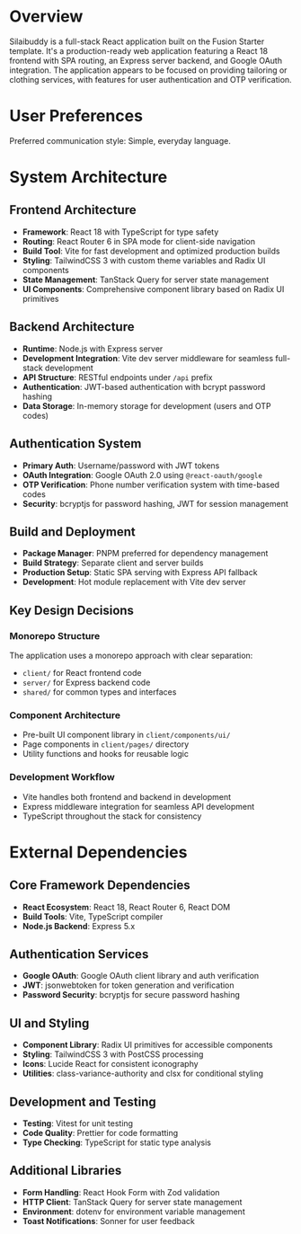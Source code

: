 # Overview

Silaibuddy is a full-stack React application built on the Fusion Starter template. It's a production-ready web application featuring a React 18 frontend with SPA routing, an Express server backend, and Google OAuth integration. The application appears to be focused on providing tailoring or clothing services, with features for user authentication and OTP verification.

# User Preferences

Preferred communication style: Simple, everyday language.

# System Architecture

## Frontend Architecture
- **Framework**: React 18 with TypeScript for type safety
- **Routing**: React Router 6 in SPA mode for client-side navigation
- **Build Tool**: Vite for fast development and optimized production builds
- **Styling**: TailwindCSS 3 with custom theme variables and Radix UI components
- **State Management**: TanStack Query for server state management
- **UI Components**: Comprehensive component library based on Radix UI primitives

## Backend Architecture
- **Runtime**: Node.js with Express server
- **Development Integration**: Vite dev server middleware for seamless full-stack development
- **API Structure**: RESTful endpoints under `/api` prefix
- **Authentication**: JWT-based authentication with bcrypt password hashing
- **Data Storage**: In-memory storage for development (users and OTP codes)

## Authentication System
- **Primary Auth**: Username/password with JWT tokens
- **OAuth Integration**: Google OAuth 2.0 using `@react-oauth/google`
- **OTP Verification**: Phone number verification system with time-based codes
- **Security**: bcryptjs for password hashing, JWT for session management

## Build and Deployment
- **Package Manager**: PNPM preferred for dependency management
- **Build Strategy**: Separate client and server builds
- **Production Setup**: Static SPA serving with Express API fallback
- **Development**: Hot module replacement with Vite dev server

## Key Design Decisions

### Monorepo Structure
The application uses a monorepo approach with clear separation:
- `client/` for React frontend code
- `server/` for Express backend code  
- `shared/` for common types and interfaces

### Component Architecture
- Pre-built UI component library in `client/components/ui/`
- Page components in `client/pages/` directory
- Utility functions and hooks for reusable logic

### Development Workflow
- Vite handles both frontend and backend in development
- Express middleware integration for seamless API development
- TypeScript throughout the stack for consistency

# External Dependencies

## Core Framework Dependencies
- **React Ecosystem**: React 18, React Router 6, React DOM
- **Build Tools**: Vite, TypeScript compiler
- **Node.js Backend**: Express 5.x

## Authentication Services
- **Google OAuth**: Google OAuth client library and auth verification
- **JWT**: jsonwebtoken for token generation and verification
- **Password Security**: bcryptjs for secure password hashing

## UI and Styling
- **Component Library**: Radix UI primitives for accessible components
- **Styling**: TailwindCSS 3 with PostCSS processing
- **Icons**: Lucide React for consistent iconography
- **Utilities**: class-variance-authority and clsx for conditional styling

## Development and Testing
- **Testing**: Vitest for unit testing
- **Code Quality**: Prettier for code formatting
- **Type Checking**: TypeScript for static type analysis

## Additional Libraries
- **Form Handling**: React Hook Form with Zod validation
- **HTTP Client**: TanStack Query for server state management
- **Environment**: dotenv for environment variable management
- **Toast Notifications**: Sonner for user feedback